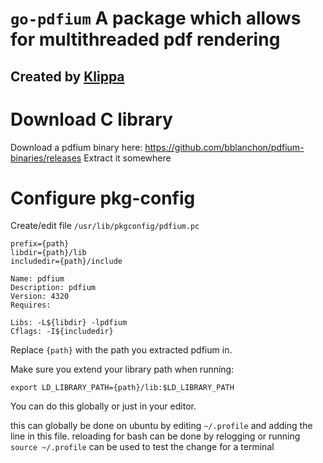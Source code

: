 # `go-pdfium` A package which allows for multithreaded pdf rendering

## Created by [Klippa](https://www.klippa.com/)

# Download C library

Download a pdfium binary here: https://github.com/bblanchon/pdfium-binaries/releases
Extract it somewhere

# Configure pkg-config

Create/edit file `/usr/lib/pkgconfig/pdfium.pc`

```
prefix={path}
libdir={path}/lib
includedir={path}/include

Name: pdfium
Description: pdfium
Version: 4320
Requires:

Libs: -L${libdir} -lpdfium
Cflags: -I${includedir}
```

Replace `{path}` with the path you extracted pdfium in.

Make sure you extend your library path when running:

`export LD_LIBRARY_PATH={path}/lib:$LD_LIBRARY_PATH`

You can do this globally or just in your editor.

this can globally be done on ubuntu by editing `~/.profile`
and adding the line in this file.
reloading for bash can be done by relogging or running `source ~/.profile` can be used to test the change for a terminal
